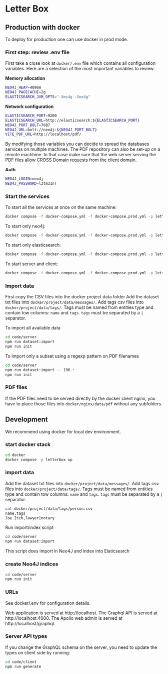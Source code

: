 # Letter Box

## Production with docker

To deploy for production one can use docker in prod mode.

### First step: review .env file

First take a close look at `docker/.env` file which contains all configuration variables.
Here are a selection of the most important variables to review:

**Memory allocation**

```bash
NEO4J_HEAP=4096m
NEO4J_PAGECACHE=2g
ELASTICSEARCH_JVM_OPTS="-Xms4g -Xmx4g"
```

**Network configuration**

```bash
ELASTICSEARCH_PORT=9200
ELASTICSEARCH_URL=http://elasticsearch:${ELASTICSEARCH_PORT}
NEO4J_PORT_BOLT=7687
NEO4J_URL=bolt://neo4j:${NEO4J_PORT_BOLT}
VITE_PDF_URL=http://localhost/pdf/
```

By modifying those variables you can decide to spread the databases services on multiple machines. The PDF repository can also be set-up on a remote machhine. In that case make sure that the web server serving the PDF files allow CROSS Domain requests from the client domain.

**Auth**

```bash
NEO4J_LOGIN=neo4j
NEO4J_PASSWORD=l3tm31n!
```

### Start the services

To start all the services at once on the same machine:

```bash
docker compose -f docker-compose.yml -f docker-compose.prod.yml -p letterbox up
```

To start only neo4j:

```bash
docker compose -f docker-compose.yml -f docker-compose.prod.yml -p letterbox up neo4j
```

To start only elasticsearch:

```bash
docker compose -f docker-compose.yml -f docker-compose.prod.yml -p letterbox up elasticsearch
```

To start server and client:

```bash
docker compose -f docker-compose.yml -f docker-compose.prod.yml -p letterbox up project letterbox
```

### Import data

First copy the CSV files into the docker project data folder
Add the dataset txt files into `docker/project/data/messages/`.
Add tags csv files into `docker/project/data/tags/`.
Tags must be named from entities type and contain tow columns: `name` and `tags`.
`tags` must be separated by a `|` separator.

To import all available data

```bash
cd code/server
npm run dataset:import
npm run init
```

To import only a subset using a regexp pattern on PDF filenames

```bash
cd code/server
npm run dataset:import -- 196.*
npm run init
```

### PDF files

If the PDF files need to be served directly by the docker client nginx, you have to place those files into `docker/nginx/data/pdf` without any subfolders.

## Development

We recommend using docker for local dev environment.

### start docker stack

```bash
cd docker
docker compose -p letterbox up
```

### import data

Add the dataset txt files into `docker/project/data/messages/`.
Add tags csv files into `docker/project/data/tags/`.
Tags must be named from entities type and contain tow columns: `name` and `tags`.
`tags` must be separated by a `|` separator.

```bash
cat docker/project/data/tags/person.csv
name,tags
Joe Itch,lawyer|notary
```

Run import/index script

```bash
cd code/server
npm run dataset:import
```

This script does import in Neo4J and index into Elaticsearch

### create Neo4J indices

```bash
cd code/server
npm run init
```

### URLs

See docker/.env for configuration details.

Web application is served at http://localhost.
The Graphql API is served at http://localhost:4000.
The Apollo web admin is served at http://localhost/graphql.

### Server API types

If you change the GraphQL schema on the server, you need to update the types on client side by running:

```bash
cd code/client
npm run generate
```
